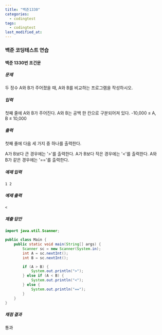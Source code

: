 ```yaml
---
title: "백준1330"
categories:
  - codingtest
tags:
  - codingtest
last_modified_at:
---
```


### 백준 코딩테스트 연습

#### 백준 1330번 조건문

##### 문제
두 정수 A와 B가 주어졌을 때, A와 B를 비교하는 프로그램을 작성하시오.

##### 입력
첫째 줄에 A와 B가 주어진다. A와 B는 공백 한 칸으로 구분되어져 있다.
-10,000 ≤ A, B ≤ 10,000
##### 출력
첫째 줄에 다음 세 가지 중 하나를 출력한다.

A가 B보다 큰 경우에는 '>'를 출력한다.
A가 B보다 작은 경우에는 '<'를 출력한다.
A와 B가 같은 경우에는 '=='를 출력한다.

##### 예제 입력
```plaintext
1 2
```

##### 예제 출력
```plaintext
<
```

##### 제출 답안
```java
import java.util.Scanner;

public class Main {
    public static void main(String[] args) {
        Scanner sc = new Scanner(System.in);
        int A = sc.nextInt();
        int B = sc.nextInt();

        if (A > B) {
            System.out.println(">");
        } else if (A < B) {
            System.out.println("<");
        } else {
            System.out.println("==");
        }
    }
}
```

##### 채점 결과
통과

